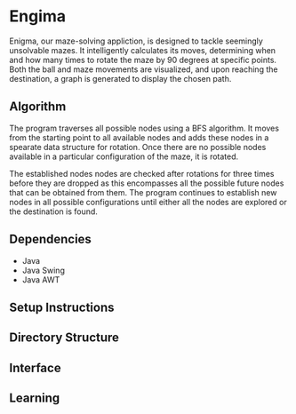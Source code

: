 # Engima

Enigma, our maze-solving appliction, is designed to tackle seemingly unsolvable mazes. It intelligently calculates its moves, determining when and how many times to rotate the maze by 90 degrees at specific points. Both the ball and maze movements are visualized, and upon reaching the destination, a graph is generated to display the chosen path.

## Algorithm

The program traverses all possible nodes using a BFS algorithm. It moves from the starting point to all available nodes and adds these nodes in a spearate data structure for rotation.
Once there are no possible nodes available in a particular configuration of the maze, it is rotated.

The established nodes nodes are checked after rotations for three times before they are dropped as this encompasses all the possible future nodes that can be obtained from them.
The program continues to establish new nodes in all possible configurations until either all the nodes are explored or the destination is found. 

## Dependencies
- Java
- Java Swing
- Java AWT

## Setup Instructions

## Directory Structure

## Interface

## Learning

